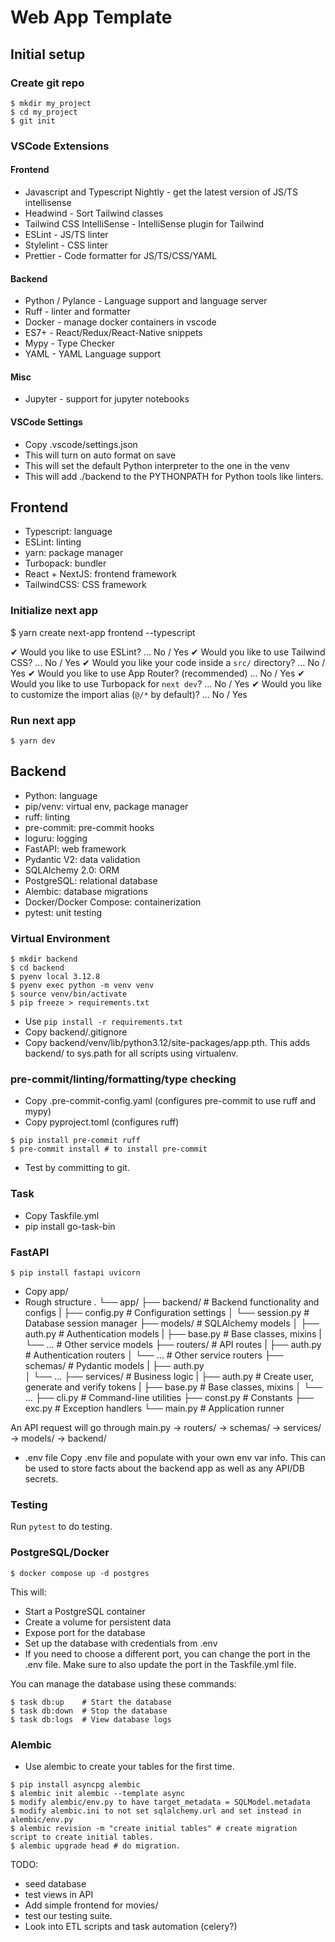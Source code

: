 # Web App Template

## Initial setup

### Create git repo

```
$ mkdir my_project
$ cd my_project
$ git init
```

### VSCode Extensions

#### Frontend

- Javascript and Typescript Nightly - get the latest version of JS/TS intellisense
- Headwind - Sort Tailwind classes
- Tailwind CSS IntelliSense - IntelliSense plugin for Tailwind
- ESLint - JS/TS linter
- Stylelint - CSS linter
- Prettier - Code formatter for JS/TS/CSS/YAML

#### Backend

- Python / Pylance - Language support and language server
- Ruff - linter and formatter
- Docker - manage docker containers in vscode
- ES7+ - React/Redux/React-Native snippets
- Mypy - Type Checker
- YAML - YAML Language support

#### Misc

- Jupyter - support for jupyter notebooks

#### VSCode Settings

- Copy .vscode/settings.json
- This will turn on auto format on save
- This will set the default Python interpreter to the one in the venv
- This will add ./backend to the PYTHONPATH for Python tools like linters.

## Frontend

- Typescript: language
- ESLint: linting
- yarn: package manager
- Turbopack: bundler
- React + NextJS: frontend framework
- TailwindCSS: CSS framework

### Initialize next app

$ yarn create next-app frontend --typescript

✔ Would you like to use ESLint? … No / Yes
✔ Would you like to use Tailwind CSS? … No / Yes
✔ Would you like your code inside a `src/` directory? … No / Yes
✔ Would you like to use App Router? (recommended) … No / Yes
✔ Would you like to use Turbopack for `next dev`? … No / Yes
✔ Would you like to customize the import alias (`@/*` by default)? … No / Yes

### Run next app

```
$ yarn dev
```

## Backend

- Python: language
- pip/venv: virtual env, package manager
- ruff: linting
- pre-commit: pre-commit hooks
- loguru: logging
- FastAPI: web framework
- Pydantic V2: data validation
- SQLAlchemy 2.0: ORM
- PostgreSQL: relational database
- Alembic: database migrations
- Docker/Docker Compose: containerization
- pytest: unit testing

### Virtual Environment

```
$ mkdir backend
$ cd backend
$ pyenv local 3.12.8
$ pyenv exec python -m venv venv
$ source venv/bin/activate
$ pip freeze > requirements.txt
```

- Use `pip install -r requirements.txt`
- Copy backend/.gitignore
- Copy backend/venv/lib/python3.12/site-packages/app.pth. This adds backend/ to sys.path for all scripts using virtualenv.

### pre-commit/linting/formatting/type checking

- Copy .pre-commit-config.yaml (configures pre-commit to use ruff and mypy)
- Copy pyproject.toml (configures ruff)

```
$ pip install pre-commit ruff
$ pre-commit install # to install pre-commit
```

- Test by committing to git.

### Task

- Copy Taskfile.yml
- pip install go-task-bin

### FastAPI

```
$ pip install fastapi uvicorn
```

- Copy app/
- Rough structure
  .
  └── app/
  ├── backend/ # Backend functionality and configs
  | ├── config.py # Configuration settings
  │ └── session.py # Database session manager
  ├── models/ # SQLAlchemy models
  │ ├── auth.py # Authentication models
  | ├── base.py # Base classes, mixins
  | └── ... # Other service models
  ├── routers/ # API routes
  | ├── auth.py # Authentication routers
  │ └── ... # Other service routers
  ├── schemas/ # Pydantic models
  | ├── auth.py  
   │ └── ...
  ├── services/ # Business logic
  | ├── auth.py # Create user, generate and verify tokens
  | ├── base.py # Base classes, mixins
  │ └── ...
  ├── cli.py # Command-line utilities
  ├── const.py # Constants
  ├── exc.py # Exception handlers
  └── main.py # Application runner

An API request will go through main.py -> routers/ -> schemas/ -> services/ -> models/ -> backend/

- .env file
  Copy .env file and populate with your own env var info. This can be used to store facts about the backend app as well as any API/DB secrets.

### Testing

Run `pytest` to do testing.

### PostgreSQL/Docker

```
$ docker compose up -d postgres
```

This will:

- Start a PostgreSQL container
- Create a volume for persistent data
- Expose port for the database
- Set up the database with credentials from .env
- If you need to choose a different port, you can change the port in the .env file. Make sure to also update the port in the Taskfile.yml file.

You can manage the database using these commands:

```
$ task db:up    # Start the database
$ task db:down  # Stop the database
$ task db:logs  # View database logs
```

### Alembic

- Use alembic to create your tables for the first time.

```
$ pip install asyncpg alembic
$ alembic init alembic --template async
$ modify alembic/env.py to have target_metadata = SQLModel.metadata
$ modify alembic.ini to not set sqlalchemy.url and set instead in alembic/env.py
$ alembic revision -m "create initial tables" # create migration script to create initial tables.
$ alembic upgrade head # do migration.
```

TODO:

- seed database
- test views in API
- Add simple frontend for movies/
- test our testing suite.
- Look into ETL scripts and task automation (celery?)
